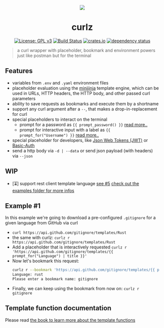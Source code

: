 <div align="center">
 <img src="https://github.com/curlz-rs/curlz/blob/main/resources/demo.gif?raw=true">
 <h1><strong>curlz</strong></h1>

[![License: GPL v3](https://img.shields.io/badge/License-GPLv3-blue.svg)](https://www.gnu.org/licenses/gpl-3.0)
[![Build Status](https://github.com/curlz-rs/curlz/workflows/Build/badge.svg)](https://github.com/curlz-rs/curlz/actions?query=branch%3Amain+workflow%3ABuild+)
[![crates.io](https://img.shields.io/crates/v/curlz.svg)](https://crates.io/crates/curlz)
[![dependency status](https://deps.rs/repo/github/curlz-rs/curlz/status.svg)](https://deps.rs/repo/github/curlz-rs/curlz)

</div>

> a curl wrapper with placeholder, bookmark and environment powers just like postman but for the terminal
 
## Features

- variables from `.env` and `.yaml` environment files
- ️placeholder evaluation using the [minijinja](https://docs.rs/minijinja/latest/minijinja/) template engine, which can be used in URLs, HTTP headers, the HTTP body, and other passed curl parameters
- ability to save requests as bookmarks and execute them by a shortname
- support any curl argument after a `--`, that makes a drop-in-replacement for curl
- special placeholders to interact on the terminal
  - prompt for a password as `{{ prompt_password() }}` [read more..](https://curlz-rs.github.io/curlz/template-functions.html#prompt-user-input---prompt_forname-string)
  - prompt for interactive input with a label as `{{ prompt_for("Username") }}` [read more..](https://curlz-rs.github.io/curlz/template-functions.html#prompt-user-for-password---prompt_password)
- ️special placeholder for developers, like [Json Web Tokens (JWT)](https://curlz-rs.github.io/curlz/template-functions.html#json-web-token---jwtclaims-map-signing_key-string) or [Basic-Auth](https://curlz-rs.github.io/curlz/template-functions.html#basic-auth-token---basicusername-string-password-string) 
- send a http body via `-d | --data` or send json payload (with headers) via `--json`

## WIP
- [⏳] support rest client template language [see #5](https://github.com/curlz-rs/curlz/issues/5)
       [check out the examples folder for more infos](./examples/http-file)

## Example #1

In this example we're going to download a pre-configured `.gitignore` for a given language from GitHub via curl

- `curl https://api.github.com/gitignore/templates/Rust`
- the same with curlz: `curlz r https://api.github.com/gitignore/templates/Rust`
- Add a placeholder that is interactively requested 
  `curlz r 'https://api.github.com/gitignore/templates/{{ prompt_for("Language") | title }}'`
- Now let's bookmark this request:
  ```sh
  curlz r --bookmark 'https://api.github.com/gitignore/templates/{{ prompt_for("Language") | title }}'
  Language: rust
  Please enter a bookmark name: gitignore
  ```
- Finally, we can keep using the bookmark from now on: `curlz r gitignore`

## Template function documentation

Please read [the book to learn more about the template functions](https://curlz-rs.github.io/curlz/template-functions.html#template-function-documentation)
